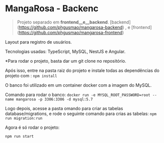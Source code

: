 # MangaRosa - Backenc

>Projeto separado em __frontend__e__backend__. [backend] (https://github.com/phgusmao/mangarosa-backend) , e [frontend] (https://github.com/phgusmao/mangarosa-frontend)

Layout para registro de usuários.

Tecnologias usadas: TypeScript, MySQL, NestJS e Angular.

*Para rodar o projeto, basta dar um git clone no repositório. 

Após isso, entre na pasta raiz do projeto e instale todas as dependências do projeto com : 
```npm install```

O banco foi utilizado em um container docker com a imagem do MySQL.

Comando para rodar o banco:
```docker run -e MYSQL_ROOT_PASSWORD=root --name mangarosa -p 3306:3306 -d mysql:5.7```

Logo depois, acesse a pasta omando para criar as tabelas database/migrations, e rode o seguinte comando para crias as tabelas:
```npm run migration:run```

Agora é só rodar o projeto:

```npm run start```

